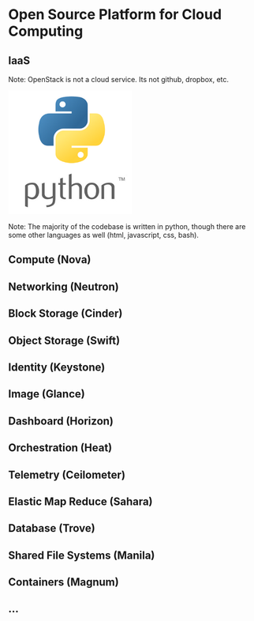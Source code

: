 # Open Source Platform for Cloud Computing

## IaaS

Note: OpenStack is not a cloud service. Its not github, dropbox, etc.


![Python](images/python-logo.png)

Note: The majority of the codebase is written in python, though there are some other languages as well (html, javascript, css, bash).


## Compute (Nova)
## Networking (Neutron)
## Block Storage (Cinder)
## Object Storage (Swift)
## Identity (Keystone)
## Image (Glance)
## Dashboard (Horizon)
## Orchestration (Heat)
## Telemetry (Ceilometer)
## Elastic Map Reduce (Sahara)
## Database (Trove)
## Shared File Systems (Manila)
## Containers (Magnum)
## ...


<!-- .slide: data-background-image="images/openstack-modern-architecture.png" data-background-size="contain" -->

